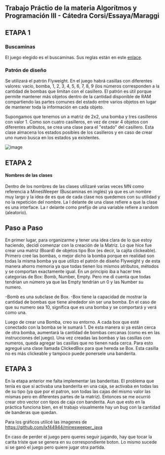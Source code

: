 ## Trabajo Práctio de la materia Algorítmos y Programación III - Cátedra Corsi/Essaya/Maraggi
## ETAPA 1
### Buscaminas

El juego elegido es el buscaminas. Sus reglas están en este [enlace](https://es.wikipedia.org/wiki/Buscaminas).

### Patrón de diseño

Se utilizará el patrón Flyweight. En el juego habrá casillas con diferentes valores: vacío, bomba, 1, 2, 3, 4, 5, 6, 7, 8, 9 (los números corresponden a la cantidad de bombas que limitan con el casillero. El patrón es útil porque permite mantener más objetos dentro de la cantidad disponible de RAM compartiendo las partes comunes del estado entre varios objetos en lugar de mantener toda la información en cada objeto. 

Supongamos que tenemos un a matriz de 2x2, una bomba y tres casilleros con valor 1. Como son cuatro casilleros, en vez de crear 4 objetos con diferentes atributos, se crea una clase para el "estado" del casillero. Esta clase almacena los estados posibles de los casilleros y en caso de crear uno nuevo busca en los estados ya existentes.

![image](https://user-images.githubusercontent.com/86395729/201571569-21a5331c-82d5-4a13-97bb-0e788c92c01a.png)

## ETAPA 2

#### Nombres de las clases

Dentro de los nombres de las clases utilizaré varias veces MN como referencia a MinesWeeper (Buscaminas en inglés) ya que es un nombre muy largo y la idea de es que de cada clase nos quedemos con su utilidad y no la repetición del nombre.
La I delante de una clase refiere a que la clase es una interface.
La r delante como prefijo de una variable refiere a random (aleatorio).

## Paso a Paso
En primer lugar, para organizarme y tener una idea clara de lo que estoy haciendo, decidí comenzar con la creación de la Matriz. Lo que hice fue crear una matriz (Board) de objetos tipo Box (es decir, la cajita clickeable). Primero creé las bombas, o mejor dicho la bomba porque en realidad son todas la misma bomba ya que utilizo el patrón de diseño Flyweight y de esta manera ahorro memoria ya que todas tienen los mismos atributos, métodos y se comportan exactamente igual. En un principio iba a hacer tres categorias de Box: Bomb, Number, Empty. Pero me di cuenta que todas tendrían un número ya que las Empty tendrían un 0 y las Number su numero. 

-Bomb es una subclase de Box.
-Box tiene la capacidad de mostrar la cantidad de bombas que tiene alrededor sin ser una bomba. En el caso de que su numero sea 10, significa que es una bomba y se comportará y verá como una.

Luego de crear una Bomba, creo su entorno. A cada box que esté conectado con la bomba se le sumará 1. De esta manera si ya están cerca de otra bomba, aumentará la cantidad de bombas cercanas (como es en las instrucciones del juego). 
Una vez creadas las bombas y las casillas con numeros, queda agregar las casillas que no tienen nada cerca. Para esto agregué una clase llamada ClickedBox para que hereda se Box. Esta casilla no es más clickeable y tampoco puede ponersele una banderita.

## ETAPA 3

En la etapa anterior me falta implementar las banderitas. El problema que tenía es que si activaba una banderita en 
una caja, se activaba en todas las de su tipo (ya que por el patron, son todas las cajas del mismo valor las mismas 
pero en diferentes partes de la matriz). Entonces se me ocurrió crear otro vector con tipos de caja con banderita. 
Aun que esto en la práctica funciona bien, en el trabajo visualmente hay un bug con la cantidad de banderas que quedan.

Para los gráficos utilicé las imagenes de https://github.com/lxf44944/minesweeper_java

En caso de perder el juego pero queres seguir jugando, hay que tocar la carita triste que se genera en su 
correspondiente boton. Lo mismo sucede si se ganó el juego pero quiere jugar otra partida. 



